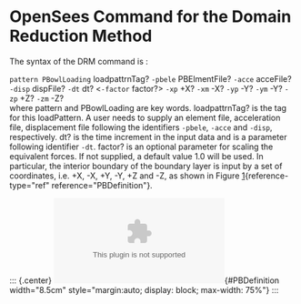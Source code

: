 # OpenSees Command for the Domain Reduction Method

The syntax of the DRM command is :

`pattern PBowlLoading` loadpattrnTag? `-pbele` PBElmentFile? `-acce`
acceFile? `-disp` dispFile? `-dt` dt? $<$`-factor` factor?$>$ `-xp` +X?
`-xm` -X? `-yp` -Y? `-ym` -Y? `-zp` +Z? `-zm` -Z?\
where pattern and PBowlLoading are key words. loadpattrnTag? is the tag
for this loadPattern. A user needs to supply an element file,
acceleration file, displacement file following the identifiers `-pbele`,
`-acce` and `-disp`, respectively. dt? is the time increment in the
input data and is a parameter following identifier `-dt`. factor? is an
optional parameter for scaling the equivalent forces. If not supplied, a
default value 1.0 will be used. In particular, the interior boundary of
the boundary layer is input by a set of coordinates, i.e. +X, -X, +Y,
-Y, +Z and -Z, as shown in Figure
[1](#PBDefinition){reference-type="ref" reference="PBDefinition"}.

::: {.center}
![[\[PBDefinition\]]{#PBDefinition label="PBDefinition"} Sketch showing
coordinates of the interior
boundary.](/home/jeremic/tex/works/Thesis/JinxiuLiao/newthesis/figures/PB_Command.eps){#PBDefinition
width="8.5cm" style="margin:auto; display: block; max-width: 75%"}
:::
